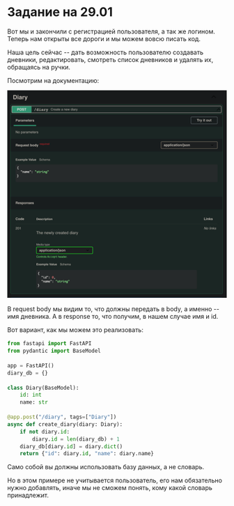 # Задание на 29.01

Вот мы и закончили с регистрацией пользователя, а так же логином. Теперь нам открыты все дороги и мы можем вовсю писать код.

Наша цель сейчас -- дать возможность пользователю создавать дневники, редактировать, смотреть список дневников и удалять их, обращаясь на ручки.

Посмотрим на документацию:

<img src="api_1.png">

В request body мы видим то, что должны передать в body, а именно -- имя дневника. А в response то, что получим, в нашем случае имя и id.

Вот вариант, как мы можем это реализовать:
```python
from fastapi import FastAPI
from pydantic import BaseModel

app = FastAPI()
diary_db = {}

class Diary(BaseModel):
    id: int
    name: str

@app.post("/diary", tags=["Diary"])
async def create_diary(diary: Diary):
    if not diary.id:
        diary.id = len(diary_db) + 1
    diary_db[diary.id] = diary.dict()
    return {"id": diary.id, "name": diary.name}
```

Само собой вы должны использовать базу данных, а не словарь. 

Но в этом примере не учитывается пользователь, его нам обязательно нужно добавлять, иначе мы не сможем понять, кому какой словарь принадлежит. 